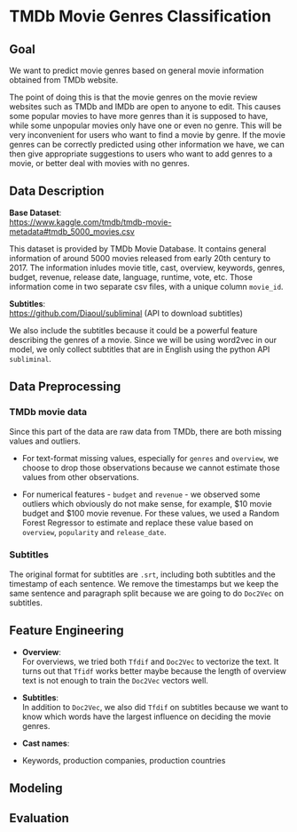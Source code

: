 # TMDb Movie Genres Classification



## Goal
We want to predict movie genres based on general movie information obtained from TMDb website.  

The point of doing this is that the movie genres on the movie review websites such as TMDb and IMDb are open to anyone to edit. This causes some popular movies to have more genres than it is supposed to have, while some unpopular movies only have one or even no genre. This will be very inconvenient for users who want to find a movie by genre. If the movie genres can be correctly predicted using other information we have, we can then give appropriate suggestions to users who want to add genres to a movie, or better deal with movies with no genres.  
 

## Data Description
**Base Dataset**:  
<https://www.kaggle.com/tmdb/tmdb-movie-metadata#tmdb_5000_movies.csv>

This dataset is provided by TMDb Movie Database. It contains general information of around 5000 movies released from early 20th century to 2017. The information inludes movie title, cast, overview, keywords, genres, budget, revenue, release date, language, runtime, vote, etc. Those information come in two separate csv files, with a unique column `movie_id`.


**Subtitles**:  
<https://github.com/Diaoul/subliminal> (API to download subtitles)  

We also include the subtitles because it could be a powerful feature describing the genres of a movie. Since we will be using word2vec in our model, we only collect subtitles that are in English using the python API `subliminal`.  


## Data Preprocessing

### TMDb movie data
Since this part of the data are raw data from TMDb, there are both missing values and outliers.  

+ For text-format missing values, especially for `genres` and `overview`, we choose to drop those observations because we cannot estimate those values from other observations.  

+ For numerical features - `budget` and `revenue` - we observed some outliers which obviously do not make sense, for example, \$10 movie budget and \$100 movie revenue. For these values, we used a Random Forest Regressor to estimate and replace these value based on `overview`,  `popularity` and `release_date`.  

### Subtitles
The original format for subtitles are `.srt`, including both subtitles and the timestamp of each sentence. We remove the timestamps but we keep the same sentence and paragraph split because we are going to do `Doc2Vec` on subtitles.


## Feature Engineering

+ **Overview**:  
	For overviews, we tried both `Tfdif` and `Doc2Vec` to vectorize the text. It turns out that `Tfidf` works better maybe because the length of overview text is not enough to train the `Doc2Vec` vectors well.  
	
+ **Subtitles**:  
	In addition to `Doc2Vec`, we also did `Tfdif` on subtitles because we want to know which words have the largest influence on deciding the movie genres.  
	
+ **Cast names**:  
	
	
+ Keywords, production companies, production countries

## Modeling


## Evaluation



